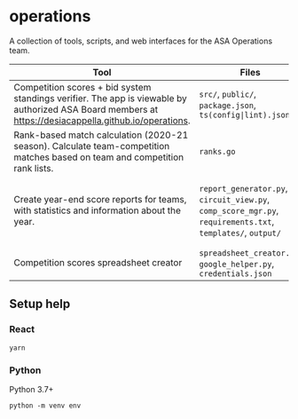 # operations

A collection of tools, scripts, and web interfaces for the ASA Operations team.

| Tool                                                                                                                                                   | Files                                                                                                      | How-To                        | TODO                           |
| ------------------------------------------------------------------------------------------------------------------------------------------------------ | ---------------------------------------------------------------------------------------------------------- | ----------------------------- | ------------------------------ |
| Competition scores + bid system standings verifier. The app is viewable by authorized ASA Board members at https://desiacappella.github.io/operations. | `src/`, `public/`, `package.json`, `ts(config\|lint).json`                                                 | `yarn; yarn start`            |
| Rank-based match calculation (2020-21 season). Calculate team-competition matches based on team and competition rank lists.                            | `ranks.go`                                                                                                 | `go run ranks.go`             |                                |
| Create year-end score reports for teams, with statistics and information about the year.                                                               | `report_generator.py`, `circuit_view.py`, `comp_score_mgr.py`, `requirements.txt`, `templates/`, `output/` | `python3 report_generator.py` | Move this to the React web app |
| Competition scores spreadsheet creator                                                                                                                 | `spreadsheet_creator.py`, `google_helper.py`, `credentials.json`                                           | `python3 report_generator.py` |

## Setup help

### React

```
yarn
```

### Python

Python 3.7+

```
python -m venv env
```
